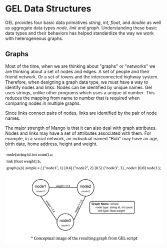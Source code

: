 # GEL Data Structures

GEL provides four basic data primatives *string*, *int*, *float*, and *double* as well as aggregate data types *node*, *link* and *graph*. Understanding these basic data types and their behaviors has helped standardize the way we work with heterogeneous graphs.

Graphs
----
Most of the time, when we are thinking about "graphs" or "networks" we are thinking about a set of nodes and edges. A set of people and their friend network. Or a set of towns and the interconnected highway system. Therefore, when designing a graph data type, we must have a way to identify nodes and links.  Nodes can be identified by unique names. Gel uses strings, unlike other programs which uses a unique id number. This reduces the mapping from name to number that is required when comparing nodes in multiple graphs. 

Since links connect pairs of nodes, links are identified by the pair of node names. 

The major strength of Mango is that it can also deal with graph attributes. Nodes and links may have a set of attributes associated with them. For example, in a social network, an individual named "Bob" may have an age, birth date, home address, height and weight. 

![](img21.png)




